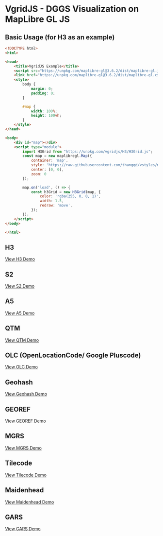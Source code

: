 # VgridJS - DGGS Visualization on MapLibre GL JS

## Basic Usage (for H3 as an example)
```html
<!DOCTYPE html>
<html>

<head>
    <title>VgridJS Example</title>
    <script src="https://unpkg.com/maplibre-gl@3.6.2/dist/maplibre-gl.js"></script>
    <link href="https://unpkg.com/maplibre-gl@3.6.2/dist/maplibre-gl.css" rel="stylesheet" />
    <style>
        body {
            margin: 0;
            padding: 0;
        }

        #map {
            width: 100%;
            height: 100vh;
        }
    </style>
</head>

<body>
    <div id="map"></div>
    <script type="module">
        import H3Grid from "https://unpkg.com/vgridjs/H3/H3Grid.js";
        const map = new maplibregl.Map({
            container: 'map',
            style: 'https://raw.githubusercontent.com/thangqd/vstyles/main/vstyles/omt/fiord/fiord.json',
            center: [0, 0],
            zoom: 0
        });

        map.on('load', () => {
            const h3Grid = new H3Grid(map, {
                color: 'rgba(255, 0, 0, 1)',
                width: 1.5,
                redraw: 'move',
            });
        });
    </script>
</body>

</html>
```

## H3 
[View H3 Demo](https://thangqd.github.io/pages/dggs/h3/)

## S2 	
[View S2 Demo](https://thangqd.github.io/pages/dggs/s2/)

## A5 	
[View A5 Demo](https://thangqd.github.io/pages/dggs/a5/)

## QTM 	
[View QTM Demo](https://thangqd.github.io/pages/dggs/qtm/)

## OLC (OpenLocationCode/ Google Pluscode) 	
[View OLC Demo](https://thangqd.github.io/pages/dggs/olc/)

## Geohash 
[View Geohash Demo](https://thangqd.github.io/pages/dggs/geohash/)

## GEOREF 
[View GEOREF Demo](https://thangqd.github.io/pages/dggs/georef/)

## MGRS	
[View MGRS Demo](https://thangqd.github.io/pages/dggs/mgrs/)

## Tilecode	
[View Tilecode Demo](https://thangqd.github.io/pages/dggs/tilecode/)

## Maidenhead 	
[View Maidenhead Demo](https://thangqd.github.io/pages/dggs/maidenhead/)

## GARS 
[View GARS Demo](https://thangqd.github.io/pages/dggs/gars/)